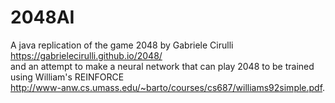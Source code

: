 # 2048AI

A java replication of the game 2048 by Gabriele Cirulli <br />
https://gabrielecirulli.github.io/2048/ <br />
and an attempt to make a neural network that can play 2048 to be trained using William's REINFORCE <br />
http://www-anw.cs.umass.edu/~barto/courses/cs687/williams92simple.pdf.  
